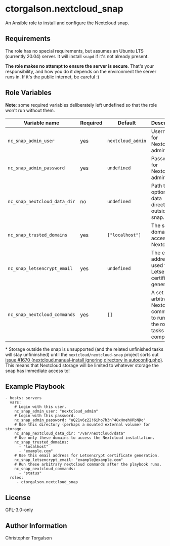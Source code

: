 # ctorgalson.nextcloud_snap

An Ansible role to install and configure the Nextcloud snap.

## Requirements

The role has no special requirements, but assumes an Ubuntu LTS (currently
20.04) server. It will install `snapd` if it's not already present.

**The role makes no attempt to ensure the server is secure**. That's your
responsibility, and how you do it depends on the environment the server runs
in. If it's the public internet, be careful :)

## Role Variables

**Note**: some required variables deliberately left undefined so that the role
won't run without them.

| Variable name | Required | Default | Description |
|---------------|---------------|----------|-------------|
| `nc_snap_admin_user`          | yes      | `nextcloud_admin` | Username for Nextcloud admin user. |
| `nc_snap_admin_password`      | yes      | `undefined`       | Password for Nextcloud admin user. |
| `nc_snap_nextcloud_data_dir`  | no       | `undefined`       | Path to optional data directory outside the snap.* |
| `nc_snap_trusted_domains`     | yes      | `["localhost"]`   | The set of domains for accessing Nextcloud. |
| `nc_snap_letsencrypt_email`   | yes      | `undefined`       | The email address used for Letsencrypt certificate generation. |
| `nc_snap_nextcloud_commands`  | yes      | `[]`              | A set of arbitrary Nextcloud commands to run after the role tasks are complete. |

\* Storage outside the snap is unsupported (and the related unfinished tasks
will stay unfininshed) until the `nextcloud/nextcloud-snap` project sorts out
[issue #1670 (nextcloud.manual-install ignoring directory in
autoconfig.php)](https://github.com/nextcloud/nextcloud-snap/issues/1670). This
means that Nextcloud storage will be limited to whatever storage the snap has
immediate access to!

## Example Playbook

    - hosts: servers
      vars:
        # Login with this user.
        nc_snap_admin_user: "nextcloud_admin"
        # Login with this password.
        nc_snap_admin_password: "uQ21v6z22!6iho7h3n^4OxHnehXRbNDo"
        # Use this directory (perhaps a mounted external volume) for storage.
        nc_snap_nextcloud_data_dir: "/var/nextcloud/data"
        # Use only these domains to access the Nextcloud installation.
        nc_snap_trusted_domains:
          - "localhost"
          - "example.com"
        # Use this email address for Letsencrypt certificate generation.
        nc_snap_letsencrypt_email: "example@example.com"
        # Run these arbitrary nextcloud commands after the playbook runs.
        nc_snap_nextcloud_commands:
          - "status"
      roles:
         - ctorgalson.nextcloud_snap

## License

GPL-3.0-only

## Author Information

Christopher Torgalson

